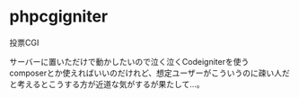 # phpcgigniter
  
投票CGI  
  
サーバーに置いただけで動かしたいので泣く泣くCodeigniterを使う  
composerとか使えればいいのだけれど、想定ユーザーがこういうのに疎い人だと考えるとこうする方が近道な気がするが果たして…。  
